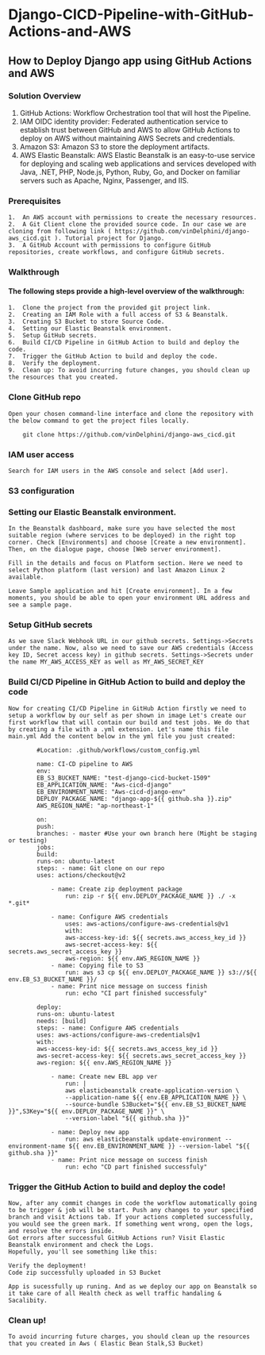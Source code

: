 # Django-CICD-Pipeline-with-GitHub-Actions-and-AWS

## How to Deploy Django app using GitHub Actions and AWS

### Solution Overview

1. GitHub Actions: Workflow Orchestration tool that will host the Pipeline.
2. IAM OIDC identity provider: Federated authentication service to establish trust between GitHub and AWS to allow GitHub Actions to deploy on AWS without maintaining AWS Secrets and credentials.
3. Amazon S3: Amazon S3 to store the deployment artifacts.
4. AWS Elastic Beanstalk: AWS Elastic Beanstalk is an easy-to-use service for deploying and scaling web applications and services developed with Java, .NET, PHP, Node.js, Python, Ruby, Go, and Docker on familiar servers such as Apache, Nginx, Passenger, and IIS.

### Prerequisites

    1.	An AWS account with permissions to create the necessary resources.
    2.	A Git Client clone the provided source code. In our case we are cloning from following link ( https://github.com/vinDelphini/django-aws_cicd.git ). Tutorial project for Django.
    3.	A GitHub Account with permissions to configure GitHub repositories, create workflows, and configure GitHub secrets.

### Walkthrough

#### The following steps provide a high-level overview of the walkthrough:

    1.	Clone the project from the provided git project link.
    2.	Creating an IAM Role with a full access of S3 & Beanstalk.
    3.	Creating S3 Bucket to store Source Code.
    4.	Setting our Elastic Beanstalk environment.
    5.	Setup GitHub secrets.
    6.	Build CI/CD Pipeline in GitHub Action to build and deploy the code.
    7.	Trigger the GitHub Action to build and deploy the code.
    8.	Verify the deployment.
    9.	Clean up: To avoid incurring future changes, you should clean up the resources that you created.

### Clone GitHub repo

    Open your chosen command-line interface and clone the repository with the below command to get the project files locally.

```
    git clone https://github.com/vinDelphini/django-aws_cicd.git
```

### IAM user access

    Search for IAM users in the AWS console and select [Add user].

### S3 configuration

### Setting our Elastic Beanstalk environment.

    In the Beanstalk dashboard, make sure you have selected the most suitable region (where services to be deployed) in the right top corner. Check [Environments] and choose [Create a new environment]. Then, on the dialogue page, choose [Web server environment].

    Fill in the details and focus on Platform section. Here we need to select Python platform (last version) and last Amazon Linux 2 available.

    Leave Sample application and hit [Create environment]. In a few moments, you should be able to open your environment URL address and see a sample page.

### Setup GitHub secrets

    As we save Slack Webhook URL in our github secrets. Settings->Secrets under the name. Now, also we need to save our AWS credentials (Access key ID, Secret access key) in github secrets. Settings->Secrets under the name MY_AWS_ACCESS_KEY as well as MY_AWS_SECRET_KEY

### Build CI/CD Pipeline in GitHub Action to build and deploy the code

    Now for creating CI/CD Pipeline in GitHub Action firstly we need to setup a workflow by our self as per shown in image Let's create our first workflow that will contain our build and test jobs. We do that by creating a file with a .yml extension. Let's name this file main.yml Add the content below in the yml file you just created:

```
        #Location: .github/workflows/custom_config.yml

        name: CI-CD pipeline to AWS
        env:
        EB_S3_BUCKET_NAME: "test-django-cicd-bucket-1509"
        EB_APPLICATION_NAME: "Aws-cicd-django"
        EB_ENVIRONMENT_NAME: "Aws-cicd-django-env"
        DEPLOY_PACKAGE_NAME: "django-app-${{ github.sha }}.zip"
        AWS_REGION_NAME: "ap-northeast-1"

        on:
        push:
        branches: - master #Use your own branch here (Might be staging or testing)
        jobs:
        build:
        runs-on: ubuntu-latest
        steps: - name: Git clone on our repo
        uses: actions/checkout@v2

            - name: Create zip deployment package
                run: zip -r ${{ env.DEPLOY_PACKAGE_NAME }} ./ -x *.git*

            - name: Configure AWS credentials
                uses: aws-actions/configure-aws-credentials@v1
                with:
                aws-access-key-id: ${{ secrets.aws_access_key_id }}
                aws-secret-access-key: ${{ secrets.aws_secret_access_key }}
                aws-region: ${{ env.AWS_REGION_NAME }}
            - name: Copying file to S3
                run: aws s3 cp ${{ env.DEPLOY_PACKAGE_NAME }} s3://${{ env.EB_S3_BUCKET_NAME }}/
            - name: Print nice message on success finish
                run: echo "CI part finished successfuly"

        deploy:
        runs-on: ubuntu-latest
        needs: [build]
        steps: - name: Configure AWS credentials
        uses: aws-actions/configure-aws-credentials@v1
        with:
        aws-access-key-id: ${{ secrets.aws_access_key_id }}
        aws-secret-access-key: ${{ secrets.aws_secret_access_key }}
        aws-region: ${{ env.AWS_REGION_NAME }}

            - name: Create new EBL app ver
                run: |
                aws elasticbeanstalk create-application-version \
                --application-name ${{ env.EB_APPLICATION_NAME }} \
                --source-bundle S3Bucket="${{ env.EB_S3_BUCKET_NAME }}",S3Key="${{ env.DEPLOY_PACKAGE_NAME }}" \
                --version-label "${{ github.sha }}"

            - name: Deploy new app
                run: aws elasticbeanstalk update-environment --environment-name ${{ env.EB_ENVIRONMENT_NAME }} --version-label "${{ github.sha }}"
            - name: Print nice message on success finish
                run: echo "CD part finished successfuly"

```

### Trigger the GitHub Action to build and deploy the code!

    Now, after any commit changes in code the workflow automatically going to be trigger & job will be start. Push any changes to your specified branch and visit Actions tab. If your actions completed successfully, you would see the green mark. If something went wrong, open the logs, and resolve the errors inside.
    Got errors after successful GitHub Actions run? Visit Elastic Beanstalk environment and check the Logs.
    Hopefully, you'll see something like this:

    Verify the deployment!
    Code zip successfully uploaded in S3 Bucket

    App is sucessfully up runing. And as we deploy our app on Beanstalk so it take care of all Health check as well traffic handaling & Sacalibity.

### Clean up!

    To avoid incurring future charges, you should clean up the resources that you created in Aws ( Elastic Bean Stalk,S3 Bucket)
